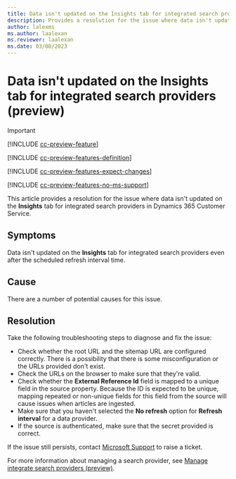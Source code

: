 ```yaml
---
title: Data isn't updated on the Insights tab for integrated search providers
description: Provides a resolution for the issue where data isn't updated on the Insights tab for integrated search providers (preview) in Dynamics 365 Customer Service.
author: lalexms
ms.author: laalexan
ms.reviewer: laalexan
ms.date: 03/08/2023
---
```

# Data isn't updated on the Insights tab for integrated search providers (preview)

> [!IMPORTANT]
>
> [!INCLUDE [cc-preview-feature](~/../dynamics-365-customer-engagement-pr/ce/includes/cc-preview-feature.md)]
>
> [!INCLUDE [cc-preview-features-definition](~/../dynamics-365-customer-engagement-pr/ce/includes/cc-preview-features-definition.md)]
>
> [!INCLUDE [cc-preview-features-expect-changes](~/../dynamics-365-customer-engagement-pr/ce/includes/cc-preview-features-expect-changes.md)]
>
> [!INCLUDE [cc-preview-features-no-ms-support](~/../dynamics-365-customer-engagement-pr/ce/includes/cc-preview-features-no-ms-support.md)]

This article provides a resolution for the issue where data isn't updated on the **Insights** tab for integrated search providers in Dynamics 365 Customer Service.

## Symptoms

Data isn't updated on the **Insights** tab for integrated search providers even after the scheduled refresh interval time.

## Cause

There are a number of potential causes for this issue.

## Resolution

Take the following troubleshooting steps to diagnose and fix the issue:

- Check whether the root URL and the sitemap URL are configured correctly. There is a possibility that there is some misconfiguration or the URLs provided don't exist.
- Check the URLs on the browser to make sure that they're valid.
- Check whether the **External Reference Id** field is mapped to a unique field in the source property. Because the ID is expected to be unique, mapping repeated or non-unique fields for this field from the source will cause issues when articles are ingested.
- Make sure that you haven't selected the **No refresh** option for **Refresh interval** for a data provider.
- If the source is authenticated, make sure that the secret provided is correct.

If the issue still persists, contact [Microsoft Support](https://support.microsoft.com/) to raise a ticket.

For more information about managing a search provider, see [Manage integrate search providers (preview)](/dynamics365/customer-service/add-search-provider#manage-integrated-search-providers-preview).
  

